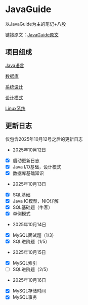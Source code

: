 # JavaGuide

以JavaGuide为主的笔记+八股

链接原文：[JavaGuide原文](https://javaguide.cn/)

## 项目组成

[Java语言](https://github.com/ycc250303/JavaGuide/tree/main/Java)

[数据库](https://github.com/ycc250303/JavaGuide/tree/main/%E6%95%B0%E6%8D%AE%E5%BA%93)

[系统设计](https://github.com/ycc250303/JavaGuide/tree/main/%E7%B3%BB%E7%BB%9F%E8%AE%BE%E8%AE%A1)

[设计模式](https://github.com/ycc250303/JavaGuide/tree/main/%E8%AE%BE%E8%AE%A1%E6%A8%A1%E5%BC%8F)

[Linux系统](https://github.com/ycc250303/JavaGuide/tree/main/Linux)

## 更新日志

仅包含2025年10月12号之后的更新日志

* 2025年10月12日

* [X] 启动更新日志
* [X] Java I/O基础，设计模式
* [X] 数据库基础知识

* 2025年10月13日

* [X] SQL基础
* [X] Java IO模型，NIO详解
* [X] SQL基础题（牛客）
* [X] 单例模式

* 2025年10月14日

* [X] MySQL面试题（1/3）
* [X] SQL进阶题（1/5）

* 2025年10月15日

* [X] MySQL索引
* [ ] SQL进阶题（2/5）

* 2025年10月16日

* [X] MySQL存储时间
* [X] MySQL事务
